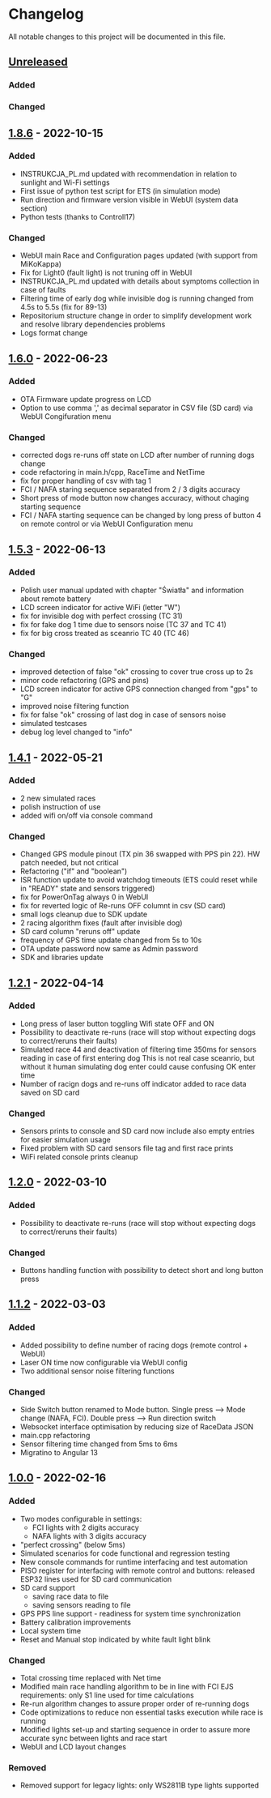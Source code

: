 # Changelog

All notable changes to this project will be documented in this file.

## [Unreleased]

### Added

### Changed

## [1.8.6] - 2022-10-15

### Added
- INSTRUKCJA_PL.md updated with recommendation in relation to sunlight and Wi-Fi settings
- First issue of python test script for ETS (in simulation mode)
- Run direction and firmware version visible in WebUI (system data section)
- Python tests (thanks to Controll17)

### Changed
- WebUI main Race and Configuration pages updated (with support from MiKoKappa)
- Fix for Light0 (fault light) is not truning off in WebUI
- INSTRUKCJA_PL.md updated with details about symptoms collection in case of faults
- Filtering time of early dog while invisible dog is running changed from 4.5s to 5.5s (fix for 89-13)
- Repositorium structure change in order to simplify development work and resolve library dependencies problems
- Logs format change

## [1.6.0] - 2022-06-23

### Added
- OTA Firmware update progress on LCD
- Option to use comma ',' as decimal separator in CSV file (SD card) via WebUI Congifuration menu

### Changed
- corrected dogs re-runs off state on LCD after number of running dogs change
- code refactoring in main.h/cpp, RaceTime and NetTime
- fix for proper handling of csv with tag 1
- FCI / NAFA staring sequence separated from 2 / 3 digits accuracy
- Short press of mode button now changes accuracy, without chaging starting sequence
- FCI / NAFA starting sequence can be changed by long press of button 4 on remote control or via WebUI Configuration menu

## [1.5.3] - 2022-06-13

### Added
- Polish user manual updated with chapter "Światła" and information about remote battery
- LCD screen indicator for active WiFi (letter "W")
- fix for invisible dog with perfect crossing (TC 31)
- fix for fake dog 1 time due to sensors noise (TC 37 and TC 41)
- fix for big cross treated as sceanrio TC 40 (TC 46)

### Changed
- improved detection of false "ok" crossing to cover true cross up to 2s
- minor code refactoring (GPS and pins)
- LCD screen indicator for active GPS connection changed from "gps" to "G"
- improved noise filtering function
- fix for false "ok" crossing of last dog in case of sensors noise
- simulated testcases
- debug log level changed to "info"


## [1.4.1] - 2022-05-21

### Added

- 2 new simulated races
- polish instruction of use
- added wifi on/off via console command

### Changed

- Changed GPS module pinout (TX pin 36 swapped with PPS pin 22). HW patch needed, but not critical
- Refactoring ("if" and "boolean")
- ISR function update to avoid watchdog timeouts (ETS could reset while in "READY" state and sensors triggered)
- fix for PowerOnTag always 0 in WebUI
- fix for reverted logic of Re-runs OFF columnt in csv (SD card)
- small logs cleanup due to SDK update
- 2 racing algorithm fixes (fault after invisible dog)
- SD card column "reruns off" update
- frequency of GPS time update changed from 5s to 10s
- OTA update password now same as Admin password
- SDK and libraries update

## [1.2.1] - 2022-04-14

### Added

- Long press of laser button toggling Wifi state OFF and ON
- Possibility to deactivate re-runs (race will stop without expecting dogs to correct/reruns their faults)
- Simulated race 44 and deactivation of filtering time 350ms for sensors reading in case of first entering dog
  This is not real case sceanrio, but without it human simulating dog enter could cause confusing OK enter time
- Number of racign dogs and re-runs off indicator added to race data saved on SD card

### Changed

- Sensors prints to console and SD card now include also empty entries for easier simulation usage
- Fixed problem with SD card sensors file tag and first race prints
- WiFi related console prints cleanup

## [1.2.0] - 2022-03-10

### Added

- Possibility to deactivate re-runs (race will stop without expecting dogs to correct/reruns their faults)

### Changed

- Buttons handling function with possibility to detect short and long button press


## [1.1.2] - 2022-03-03

### Added

- Added possibility to define number of racing dogs (remote control + WebUI)
- Laser ON time now configurable via WebUI config
- Two additional sensor noise filtering functions

### Changed

- Side Switch button renamed to Mode button. Single press --> Mode change (NAFA, FCI). Double press --> Run direction switch
- Websocket interface optimisation by reducing size of RaceData JSON
- main.cpp refactoring
- Sensor filtering time changed from 5ms to 6ms
- Migratino to Angular 13

## [1.0.0] - 2022-02-16

### Added

- Two modes configurable in settings:
  - FCI lights with 2 digits accuracy
  - NAFA lights with 3 digits accuracy
- "perfect crossing" (below 5ms)
- Simulated scenarios for code functional and regression testing
- New console commands for runtime interfacing and test automation
- PISO register for interfacing with remote control and buttons: released ESP32 lines used for SD card communication
- SD card support
  - saving race data to file
  - saving sensors reading to file
- GPS PPS line support - readiness for system time synchronization
- Battery calibration improvements
- Local system time
- Reset and Manual stop indicated by white fault light blink

### Changed

- Total crossing time replaced with Net time
- Modified main race handling algorithm to be in line with FCI EJS requirements:  only S1 line used for time calculations
- Re-run algorithm changes to assure proper order of re-running dogs
- Code optimizations to reduce non essential tasks execution while race is running
- Modified lights set-up and starting sequence in order to assure more accurate sync between lights and race start
- WebUI and LCD layout changes

### Removed

- Removed support for legacy lights: only WS2811B type lights supported



[unreleased]: https://github.com/simonttp78/FlyballETS-Software/compare/v1.8.6...HEAD
[1.8.6]: https://github.com/simonttp78/FlyballETS-Software/compare/v1.6.0...v1.8.6
[1.6.0]: https://github.com/simonttp78/FlyballETS-Software/compare/v1.5.3...v1.6.0
[1.5.3]: https://github.com/simonttp78/FlyballETS-Software/compare/v1.4.1...v1.5.3
[1.4.1]: https://github.com/simonttp78/FlyballETS-Software/compare/v1.2.1...v1.4.1
[1.2.1]: https://github.com/simonttp78/FlyballETS-Software/compare/v1.2.0...v1.2.1
[1.2.0]: https://github.com/simonttp78/FlyballETS-Software/compare/v1.1.2...v1.2.0
[1.1.2]: https://github.com/simonttp78/FlyballETS-Software/compare/v1.0.0...v1.1.2
[1.0.0]: https://github.com/simonttp78/FlyballETS-Software/releases/tag/v1.0.0
